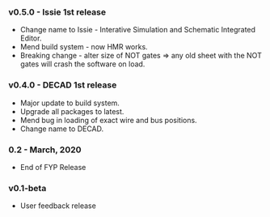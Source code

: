 ### v0.5.0 - Issie 1st release

* Change name to Issie - Interative Simulation and Schematic Integrated Editor.
* Mend build system - now HMR works.
* Breaking change - alter size of NOT gates => any old sheet with the NOT gates will crash the software on load.

### v0.4.0 - DECAD 1st release

* Major update to build system.
* Upgrade all packages to latest.
* Mend bug in loading of exact wire and bus positions.
* Change name to DECAD.

### 0.2 - March, 2020

* End of FYP Release

### v0.1-beta

* User feedback release
